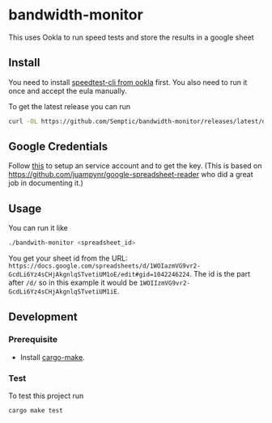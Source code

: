 <!-- 
If you want to attach some badges, comment them out. You need to adapt the parts in [[ ]])

[![Crates.io](https://img.shields.io/crates/v/bandwidth-monitor?label=bandwidth-monitor)](https://crates.io/crates/bandwidth-monitor)
[![Crates.io](https://img.shields.io/crates/v/bandwidth-monitor-lib?label=bandwidth-monitor-lib)](https://crates.io/crates/bandwidth-monitor-lib)
[![GitHub](https://img.shields.io/github/license/[[user]]/bandwidth-monitor)](https://github.com/[[user]]/bandwidth-monitor/blob/main/LICENSE)
![test](https://github.com/[[user]]/bandwidth-monitor/workflows/test/badge.svg)

-->

# bandwidth-monitor

This uses Ookla to run speed tests and store the results in a google sheet

## Install

You need to install [speedtest-cli from ookla](https://www.speedtest.net/de/apps/cli) first. You also 
need to run it once and accept the eula manually.

To get the latest release you can run
```bash
curl -OL https://github.com/Semptic/bandwidth-monitor/releases/latest/download/bandwidth-monitor
```

## Google Credentials

Follow [this](/credentials.md) to setup an service account and to get the key. (This is based on https://github.com/juampynr/google-spreadsheet-reader who did a great job in documenting it.)

## Usage

You can run it like
```bash
./bandwith-monitor <spreadsheet_id>
```

You get your sheet id from the URL: `https://docs.google.com/spreadsheets/d/1WOIazmVG9vr2-GcdLi6Yz4sCHjAkgnlqSTvetiUM1oE/edit#gid=1042246224`. The id is the part after `/d/` so in this example it would be `1WOIIzmVG9vr2-GcdLi6Yz4sCHjAkgnlqSTvetiUM1iE`.

## Development

### Prerequisite

* Install [cargo-make](https://github.com/sagiegurari/cargo-make). 

### Test

To test this project run

```bash
cargo make test
```